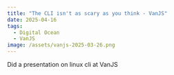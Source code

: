 ```yaml
---
title: "The CLI isn't as scary as you think - VanJS"
date: 2025-04-16
tags:
  - Digital Ocean
  - VanJS
image: /assets/vanjs-2025-03-26.png
---
```


Did a presentation on linux cli at VanJS
